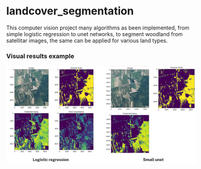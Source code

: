 # landcover_segmentation
This computer vision project many algorithms as been implemented, from simple logistic regression to unet networks, to segment woodland from satellitar images, the same can be applied for various land types. 
### Visual results example

![alt text](https://github.com/nathanmargni/landcover_segmentation/blob/main/doc/visual_result_landcover_segmentation.png?raw=true)

